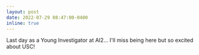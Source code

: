```yaml
---
layout: post
date: 2022-07-29 08:47:00-0400
inline: true
---
```


Last day as a Young Investigator at AI2... I'll miss being here but so excited about USC!